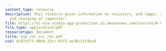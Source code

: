 ```yaml
---
content_type: resource
description: This resource gives information on resistors, and lamps, voltage devider,
  and charging of capacitor.
file: https://ol-ocw-studio-app-production.s3.amazonaws.com/courses/8-02x-physics-ii-electricity-magnetism-with-an-experimental-focus-spring-2005/8c87c5ffd0d422c191f3ae36c11c9acd_exp_vol_cur_res.pdf
file_type: application/pdf
resourcetype: Document
title: exp_vol_cur_res.pdf
uid: 8c87c5ff-d0d4-22c1-91f3-ae36c11c9acd
---
```

